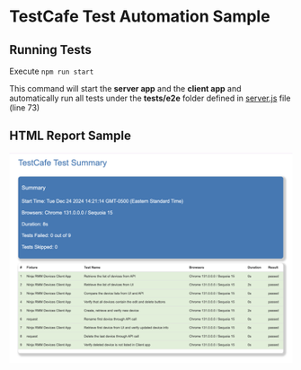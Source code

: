 # TestCafe Test Automation Sample

## Running Tests

Execute `npm run start` 

This command will start the **server app** and the **client app** and automatically run all tests under the **tests/e2e** folder defined in [server.js](server.js) file (line 73)


## HTML Report Sample

![](./images/html-report-sample.png)